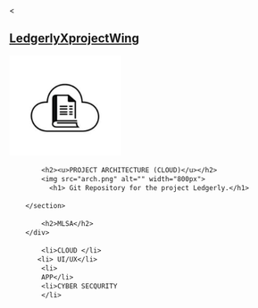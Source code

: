 
<!DOCTYPE html>
<html lang="en">
<head>
    <meta charset="UTF-8">
    <meta name="viewport" content="width=device-width, initial-scale=1.0">
    <title>LedgerlyXprojectWing</title>
</head>
<body>
    <
        <h2><u>LedgerlyXprojectWing </u> </h2>
         <img src="WhatsApp Image 2025-01-30 at 02.49.31_0ecac0bb.jpg" alt="" width="200px">  
        <section>
        
            <h2><u>PROJECT ARCHITECTURE (CLOUD)</u></h2>
            <img src="arch.png" alt="" width="800px">
              <h1> Git Repository for the project Ledgerly.</h1>
        
        </section>
        
            <h2>MLSA</h2>
        </div>
        
            <li>CLOUD </li> 
           <li> UI/UX</li>
            <li>
            APP</li>
            <li>CYBER SECQURITY
            </li>

  </div>
   

</body>
</html>

